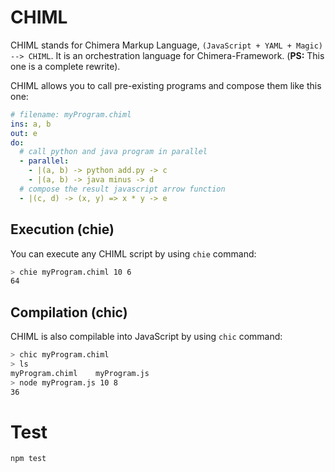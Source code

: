# CHIML

CHIML stands for Chimera Markup Language, `(JavaScript + YAML + Magic) --> CHIML`. It is an orchestration language for Chimera-Framework. (__PS:__ This one is a complete rewrite).

CHIML allows you to call pre-existing programs and compose them like this one:

```yaml
# filename: myProgram.chiml
ins: a, b
out: e
do:
  # call python and java program in parallel
  - parallel:
    - |(a, b) -> python add.py -> c
    - |(a, b) -> java minus -> d
  # compose the result javascript arrow function
  - |(c, d) -> (x, y) => x * y -> e
```

## Execution (chie)

You can execute any CHIML script by using `chie` command:

```bash
> chie myProgram.chiml 10 6
64
```

## Compilation (chic)

CHIML is also compilable into JavaScript by using `chic` command:

```bash
> chic myProgram.chiml
> ls
myProgram.chiml    myProgram.js
> node myProgram.js 10 8
36
```

# Test

```
npm test
```
